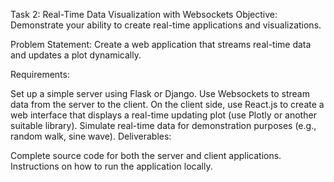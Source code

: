 Task 2: Real-Time Data Visualization with Websockets
Objective: Demonstrate your ability to create real-time applications and visualizations.

Problem Statement:
Create a web application that streams real-time data and updates a plot dynamically.

Requirements:

Set up a simple server using Flask or Django.
Use Websockets to stream data from the server to the client.
On the client side, use React.js to create a web interface that displays a real-time updating plot (use Plotly or another suitable library).
Simulate real-time data for demonstration purposes (e.g., random walk, sine wave).
Deliverables:

Complete source code for both the server and client applications.
Instructions on how to run the application locally.